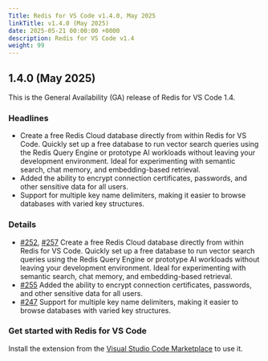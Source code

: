 ```yaml
---
Title: Redis for VS Code v1.4.0, May 2025
linkTitle: v1.4.0 (May 2025)
date: 2025-05-21 00:00:00 +0000
description: Redis for VS Code v1.4
weight: 99
---
```


## 1.4.0 (May 2025)

This is the General Availability (GA) release of Redis for VS Code 1.4.

### Headlines
- Create a free Redis Cloud database directly from within Redis for VS Code. Quickly set up a free database to run vector search queries using the Redis Query Engine or prototype AI workloads without leaving your development environment. Ideal for experimenting with semantic search, chat memory, and embedding-based retrieval.
- Added the ability to encrypt connection certificates, passwords, and other sensitive data for all users.
- Support for multiple key name delimiters, making it easier to browse databases with varied key structures.

### Details
- [#252](https://github.com/RedisInsight/Redis-for-VS-Code/pull/252), [#257](https://github.com/RedisInsight/Redis-for-VS-Code/pull/257) Create a free Redis Cloud database directly from within Redis for VS Code. Quickly set up a free database to run vector search queries using the Redis Query Engine or prototype AI workloads without leaving your development environment. Ideal for experimenting with semantic search, chat memory, and embedding-based retrieval.
- [#255](https://github.com/RedisInsight/Redis-for-VS-Code/pull/255) Added the ability to encrypt connection certificates, passwords, and other sensitive data for all users.
- [#247](https://github.com/RedisInsight/Redis-for-VS-Code/pull/247) Support for multiple key name delimiters, making it easier to browse databases with varied key structures.


### Get started with Redis for VS Code
Install the extension from the [Visual Studio Code Marketplace](https://marketplace.visualstudio.com/items?itemName=redis.redis-for-vscode) to use it.
